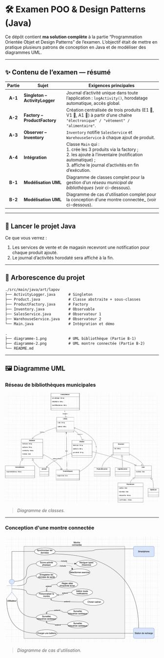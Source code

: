 
# 🛠️ Examen POO & Design Patterns (Java)

Ce dépôt contient **ma solution complète** à la partie “Programmation Orientée Objet et Design Patterns” de l’examen. L’objectif était de mettre en pratique plusieurs patrons de conception en Java et de modéliser des diagrammes UML.

---

## ✨ Contenu de l’examen — résumé

| Partie  | Sujet | Exigences principales                                                                                                                                                                |
|:-------:| ----- |--------------------------------------------------------------------------------------------------------------------------------------------------------------------------------------|
| **A-1** | **Singleton – ActivityLogger** | Journal d’activité unique dans toute l’application : `logActivity()`, horodatage automatique, accès global.                                                                          |
| **A-2** | **Factory – ProductFactory** | Création centralisée de trois produits (E1 📱, V1 🧢, A1 🍞) à partir d’une chaîne `"électronique" / "vêtement" / "alimentaire"`.                                                    |
| **A-3** | **Observer – Inventory** | `Inventory` notifie `SalesService` et `WarehouseService` à chaque ajout de produit.                                                                                                  |
| **A-4** | **Intégration** | Classe `Main` qui :<br>1. crée les 3 produits via la factory ;<br>2. les ajoute à l’inventaire (notification automatique) ;<br>3. affiche le journal d’activités en fin d’exécution. |
| **B-1** | **Modélisation UML** | Diagramme de classes complet pour la gestion d’un _réseau municipal de bibliothèques_ (voir ci-dessous).                                                                             |
| **B-2** | **Modélisation UML** | Diagramme de cas d'utilisation complet pour la conception d'une montre connectée_ (voir ci-dessous).                                                                                 |

---

## 🚀 Lancer le projet Java

Ce que vous verrez :
1. Les services de vente et de magasin recevront une notification pour chaque produit ajouté.
2. Le journal d’activités horodaté sera affiché à la fin.

---

## 📂 Arborescence du projet

```
./src/main/java/art/lapov
├── ActivityLogger.java      # Singleton
├── Product.java             # Classe abstraite + sous-classes
├── ProductFactory.java      # Factory
├── Inventory.java           # Observable
├── SalesService.java        # Observateur 1
├── WarehouseService.java    # Observateur 2
└── Main.java                # Intégration et démo

.
├── diagramme-1.png          # UML bibliothèque (Partie B-1)
├── diagramme-2.png          # UML montre connectée (Partie B-2)
└── README.md
```

---

## 🖼️ Diagramme UML

### Réseau de bibliothèques municipales 

<img src="diagramme-1.png" alt="UML Réseau de bibliothèques" width="750"/>

> _Diagramme de classes._

---
### Conception d'une montre connectée

<img src="diagramme-2.png" alt="UML Réseau de bibliothèques" width="750"/>

> _Diagramme de cas d'utilisation._

